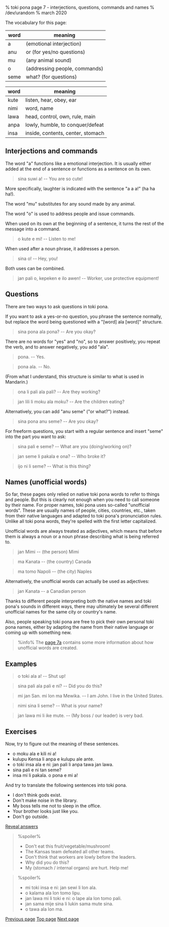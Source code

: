 % toki pona page 7 - interjections, questions, commands and names
% /dev/urandom
% march 2020

The vocabulary for this page:

| word  | meaning                          |
|-------|----------------------------------|
| a     | (emotional interjection)         |
| anu   | or (for yes/no questions)        |
| mu    | (any animal sound)               |
| o     | (addressing people, commands)    |
| seme  | what? (for questions)            |

| word  | meaning                          |
|-------|----------------------------------|
| kute  | listen, hear, obey, ear          |
| nimi  | word, name                       |
| lawa  | head, control, own, rule, main   |
| anpa  | lowly, humble, to conquer/defeat |
| insa  | inside, contents, center, stomach|

## Interjections and commands

The word "a" functions like a emotional interjection. It is usually either added
at the end of a sentence or functions as a sentence on its own.

> sina suwi a! -- You are so cute!

More specifically, laughter is indicated with the sentence "a a a!" (ha ha ha!).

The word "mu" substitutes for any sound made by any animal.

The word "o" is used to address people and issue commands.

When used on its own at the beginning of a sentence, it turns the rest of the
message into a command.

> o kute e mi! -- Listen to me!

When used after a noun phrase, it addresses a person.

> sina o! -- Hey, you!

Both uses can be combined.

> jan pali o, kepeken e ilo awen! -- Worker, use protective equipment!

## Questions

There are two ways to ask questions in toki pona.

If you want to ask a yes-or-no question, you phrase the sentence normally, but
replace the word being questioned with a "[word] ala [word]" structure.

> sina pona ala pona? -- Are you okay?

There are no words for "yes" and "no", so to answer positively, you repeat the
verb, and to answer negatively, you add "ala".

> pona. -- Yes.

> pona ala. -- No.

(From what I understand, this structure is similar to what is used in Mandarin.)

> ona li pali ala pali? -- Are they working?

> jan lili li moku ala moku? -- Are the children eating?

Alternatively, you can add "anu seme" ("or what?") instead.

> sina pona anu seme? -- Are you okay?

For freeform questions, you start with a regular sentence and insert "seme" into
the part you want to ask:

> sina pali e seme? -- What are you (doing/working on)?

> jan seme li pakala e ona? -- Who broke it?

> ijo ni li seme? -- What is this thing?

## Names (unofficial words)

So far, these pages only relied on native toki pona words to refer to things and
people. But this is clearly not enough when you need to call someone by their
name. For proper names, toki pona uses so-called "unofficial words". These are
usually names of people, cities, countries, etc., taken from their native
languages and adapted to toki pona's pronunciation rules. Unlike all toki pona
words, they're spelled with the first letter capitalized.

Unofficial words are always treated as adjectives, which means that before them
is always a noun or a noun phrase describing what is being referred to.

> jan Mimi -- (the person) Mimi

> ma Kanata -- (the country) Canada

> ma tomo Napoli -- (the city) Naples

Alternatively, the unofficial words can actually be used as adjectives:

> jan Kanata -- a Canadian person

Thanks to different people interpreting both the native names and toki pona's
sounds in different ways, there may ultimately be several different unofficial
names for the same city or country's name.

Also, people speaking toki pona are free to pick their own personal toki pona
names, either by adapting the name from their native language or coming up with
something new.

> %info%
> The [page 7a](7a.html) contains some more information about how
> unofficial words are created.

## Examples

> o toki ala a! -- Shut up!

> sina pali ala pali e ni? -- Did you do this?

> mi jan San. mi lon ma Mewika. -- I am John. I live in the United States.

> nimi sina li seme? -- What is your name?

> jan lawa mi li ike mute. -- (My boss / our leader) is very bad.

## Exercises

Now, try to figure out the meaning of these sentences.

* o moku ala e kili ni a!
* kulupu Kensa li anpa e kulupu ale ante.
* o toki insa ala e ni: jan pali li anpa tawa jan lawa.
* sina pali e ni tan seme? 
* insa mi li pakala. o pona e mi a!

And try to translate the following sentences into toki pona.

* I don't think gods exist.
* Don't make noise in the library. 
* My boss tells me not to sleep in the office. 
* Your brother looks just like you. 
* Don't go outside.

<a name="answers" href="#answers" onclick="revealSpoilers();">Reveal answers</a>

> %spoiler%
> * Don't eat this fruit/vegetable/mushroom!
> * The Kansas team defeated all other teams.
> * Don't think that workers are lowly before the leaders.
> * Why did you do this?
> * My (stomach / internal organs) are hurt. Help me!

> %spoiler%
> * mi toki insa e ni: jan sewi li lon ala.
> * o kalama ala lon tomo lipu.
> * jan lawa mi li toki e ni: o lape ala lon tomo pali.
> * jan sama mije sina li lukin sama mute sina.
> * o tawa ala lon ma.

[Previous page](6.html) [Top page](index.html) [Next page](8.html)
